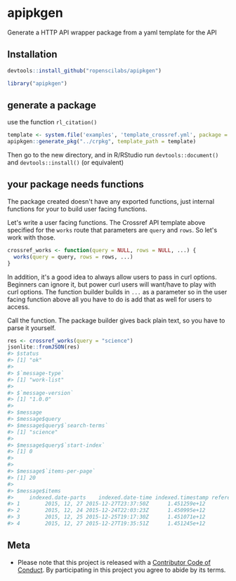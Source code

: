 apipkgen
========

Generate a HTTP API wrapper package from a yaml template for the API

## Installation


```r
devtools::install_github("ropenscilabs/apipkgen")
```


```r
library("apipkgen")
```

## generate a package

use the function `rl_citation()`


```r
template <- system.file('examples', 'template_crossref.yml', package = "apipkgen")
apipkgen::generate_pkg("../crpkg", template_path = template)
```

Then go to the new directory, and in R/RStudio run `devtools::document()` and `devtools::install()` (or equivalent)

## your package needs functions

The package created doesn't have any exported functions, just internal functions for your to build user facing functions. 

Let's write a user facing functions. The Crossref API template above specified for the `works` route that parameters are `query` and `rows`. So let's work with those.


```r
crossref_works <- function(query = NULL, rows = NULL, ...) {
  works(query = query, rows = rows, ...)
}
```

In addition, it's a good idea to always allow users to pass in curl options. Beginners can ignore it, but power curl users will want/have to play with curl options. The function builder builds in `...` as a parameter so in the user facing function above all you have to do is add that as well for users to access.

Call the function. The package builder gives back plain text, so you have to parse it yourself.


```r
res <- crossref_works(query = "science")
jsonlite::fromJSON(res)
#> $status
#> [1] "ok"
#> 
#> $`message-type`
#> [1] "work-list"
#> 
#> $`message-version`
#> [1] "1.0.0"
#> 
#> $message
#> $message$query
#> $message$query$`search-terms`
#> [1] "science"
#> 
#> $message$query$`start-index`
#> [1] 0
#> 
#> 
#> $message$`items-per-page`
#> [1] 20
#> 
#> $message$items
#>     indexed.date-parts    indexed.date-time indexed.timestamp reference-count
#> 1        2015, 12, 27 2015-12-27T23:37:50Z      1.451259e+12               0
#> 2        2015, 12, 24 2015-12-24T22:03:23Z      1.450995e+12               0
#> 3        2015, 12, 25 2015-12-25T19:17:30Z      1.451071e+12               0
#> 4        2015, 12, 27 2015-12-27T19:35:51Z      1.451245e+12               0
```

## Meta

* Please note that this project is released with a [Contributor Code of Conduct](CONDUCT.md). By participating in this project you agree to abide by its terms.
